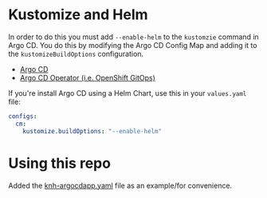 # Kustomize and Helm

In order to do this you must add `--enable-helm` to the `kustomzie` command in Argo CD. You do this by modifying the Argo CD Config Map and adding it to the `kustomizeBuildOptions` configuration.

* [Argo CD](https://argo-cd.readthedocs.io/en/stable/user-guide/kustomize/#kustomizing-helm-charts)
* [Argo CD Operator (i.e. OpenShift GitOps)](https://argocd-operator.readthedocs.io/en/latest/reference/argocd/#kustomize-build-options-example)

If you're install Argo CD using a Helm Chart, use this in your `values.yaml` file:

```yaml
configs:
  cm:
    kustomize.buildOptions: "--enable-helm"
```

# Using this repo

Added the [knh-argocdapp.yaml](knh-argocdapp.yaml) file as an example/for convenience.
